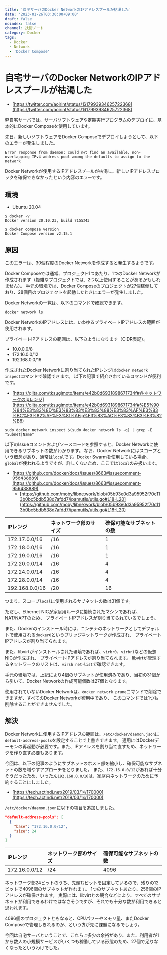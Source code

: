 ```yaml
---
title: '自宅サーバのDocker NetworkのIPアドレスプールが枯渇した'
date: '2023-01-26T03:30:00+09:00'
draft: false
noindex: false
channel: 技術ノート
category: Docker
tags:
  - Docker
  - Network
  - 'Docker Compose'
---
```

# 自宅サーバのDocker NetworkのIPアドレスプールが枯渇した

- [https://twitter.com/aoirint/status/1617993934625722368](https://twitter.com/aoirint/status/1617993934625722368)

弊自宅サーバでは、サーバソフトウェアや定期実行プログラムのデプロイに、基本的にDocker Composeを使用しています。

先日、新しいソフトウェアをDocker Composeでデプロイしようとして、以下のエラーが発生しました。

```plain
Error response from daemon: could not find an available, non-overlapping IPv4 address pool among the defaults to assign to the network
```

Docker Networkが使用するIPアドレスプールが枯渇し、新しいIPアドレスブロックを確保できなかったという内容のエラーです。

## 環境

- Ubuntu 20.04

```shell
$ docker -v
Docker version 20.10.23, build 7155243

$ docker compose version
Docker Compose version v2.15.1
```

## 原因

このエラーは、30個程度のDocker Networkを作成すると発生するようです。

Docker Composeでは通常、プロジェクト1つあたり、1つのDocker Networkが作成されます（複雑なプロジェクトでは、2つ以上使用することがあるかもしれません）。
手元の環境では、Docker Composeのプロジェクトが27個稼働しており、28個目のプロジェクトを起動したときにエラーが発生しました。

Docker Networkの一覧は、以下のコマンドで確認できます。

```shell
docker network ls
```

Docker NetworkのIPアドレスには、いわゆるプライベートIPアドレスの範囲が使用されます。

プライベートIPアドレスの範囲は、以下のようになります（CIDR表記）。

- 10.0.0.0/8
- 172.16.0.0/12
- 192.168.0.0/16

作成されたDocker Networkに割り当てられたIPレンジは`docker network inspect`コマンドで確認できます。
以下の記事で紹介されているコマンドが便利です。

- [https://qiita.com/tksugimoto/items/e42b0d6931898671734f#各ネットワークのipレンジ](https://qiita.com/tksugimoto/items/e42b0d6931898671734f#%E5%90%84%E3%83%8D%E3%83%83%E3%83%88%E3%83%AF%E3%83%BC%E3%82%AF%E3%81%AEip%E3%83%AC%E3%83%B3%E3%82%B8)

```shell
sudo docker network inspect $(sudo docker network ls -q) | grep -E "Subnet|Name"
```

以下のIssueコメントおよびソースコードを参照すると、Docker Networkに使用できるサブネットの数がわかります。
なお、Docker Networkにはスコープという概念があり、通常は`local`です。Docker Swarmを使用している場合、`global`が使われるようですが、詳しくないため、ここでは`local`のみ扱います。

- [https://github.com/docker/docs/issues/8663#issuecomment-956438889](https://github.com/docker/docs/issues/8663#issuecomment-956438889)
  - [https://github.com/moby/libnetwork/blob/05b93e0d3a95952f70c113b0bc5bdb538d7afdd7/ipamutils/utils.go#L18-L20](https://github.com/moby/libnetwork/blob/05b93e0d3a95952f70c113b0bc5bdb538d7afdd7/ipamutils/utils.go#L18-L20)

|IPレンジ|ネットワーク部のサイズ|確保可能なサブネットの数|
|:--|:--|:--|
|172.17.0.0/16|/16|1|
|172.18.0.0/16|/16|1|
|172.19.0.0/16|/16|1|
|172.20.0.0/14|/16|4|
|172.24.0.0/14|/16|4|
|172.28.0.0/14|/16|4|
|192.168.0.0/16|/20|16|

つまり、スコープ`local`に使用されるサブネットの数は31個です。

ただし、Ethernet NICが家庭用ルータに接続されたマシンであれば、NAT/NAPTのため、
プライベートIPアドレスが割り当てられているでしょう。

また、Dockerのインストール時には、コンテナのネットワークとしてデフォルトで使用される`docker0`というブリッジネットワークが作成され、
プライベートIPアドレスが割り当てられます。

また、libvirtがインストールされた環境であれば、`virbr0`、`virbr1`などの仮想NICが作成され、
プライベートIPアドレスが割り当てられます。
libvirtが管理するネットワークのリストは、`virsh net-list`で確認できます。

手元の環境では、上記により4個のサブネットが使用済みであり、当初の31個から引いて、Docker Networkの作成可能個数は27個となります。

使用されていないDocker Networkは、`docker network prune`コマンドで削除できますが、すべてのDocker Networkが使用中であり、
このコマンドでは1つも削除することができませんでした。

## 解決

Docker Networkに使用するIPアドレスの範囲は、`/etc/docker/daemon.json`に`default-address-pools`を設定することで上書きできます。
適用にはDockerデーモンの再起動が必要です。また、IPアドレスを割り当て直すため、ネットワークを作り直す必要もあります。

今回は、以下の記事のようにサブネットのホスト部を縮小し、確保可能なサブネットの数を増やすアプローチをとりました。
また、`172.16.0.0/12`があれば十分そうだったため、いったん`192.168.0.0/16`は、家庭内ネットワークのために予約することにしました。

- [https://tech.actindi.net/2019/03/14/170000](https://tech.actindi.net/2019/03/14/170000)

`/etc/docker/daemon.json`に以下の項目を追加しました。

```json
"default-address-pools": [
  {
    "base": "172.16.0.0/12",
    "size": 24
  }
]
```

|IPレンジ|ネットワーク部のサイズ|確保可能なサブネットの数|
|:--|:--|:--|
|172.16.0.0/12|/24|4096|

ネットワーク部24ビットのうち、先頭12ビットを固定しているので、残りの12ビットで4096個のサブネットが作れます。
1つのサブネットあたり、256個のIPアドレスが確保されます。
実際には、libvirtとの競合などにより、すべてのサブネットが利用できるわけではなさそうですが、それでも十分な数が利用できると思われます。

4096個のプロジェクトともなると、CPUパワーやメモリ量、またDocker Composeで管理しきれるのか、という方が先に課題になるでしょう。

今回は自宅サーバということで、これらに多少の余裕があり、また、利用者が1から数人の小規模サービスがいくつも稼働している形態のため、27個で足りなくなったというわけでした。
